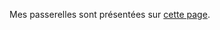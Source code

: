 Mes passerelles sont présentées sur [cette page](https://github.com/ecosensors/ecosensors/tree/main/Articles/LoRaWAN/Gateways).